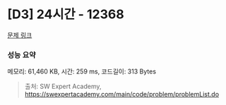 # [D3] 24시간 - 12368 

[문제 링크](https://swexpertacademy.com/main/code/problem/problemDetail.do?contestProbId=AXsEBlLqedsDFARX) 

### 성능 요약

메모리: 61,460 KB, 시간: 259 ms, 코드길이: 313 Bytes



> 출처: SW Expert Academy, https://swexpertacademy.com/main/code/problem/problemList.do